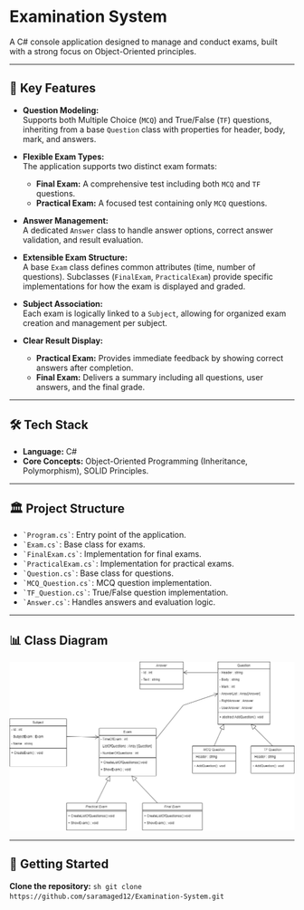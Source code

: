 # Examination System

A C# console application designed to manage and conduct exams, built with a strong focus on Object-Oriented principles.

---

## 🚀 Key Features

- **Question Modeling:**  
  Supports both Multiple Choice (`MCQ`) and True/False (`TF`) questions, inheriting from a base `Question` class with properties for header, body, mark, and answers.

- **Flexible Exam Types:**  
  The application supports two distinct exam formats:
  - **Final Exam:** A comprehensive test including both `MCQ` and `TF` questions.
  - **Practical Exam:** A focused test containing only `MCQ` questions.

- **Answer Management:**  
  A dedicated `Answer` class to handle answer options, correct answer validation, and result evaluation.

- **Extensible Exam Structure:**  
  A base `Exam` class defines common attributes (time, number of questions). Subclasses (`FinalExam`, `PracticalExam`) provide specific implementations for how the exam is displayed and graded.

- **Subject Association:**  
  Each exam is logically linked to a `Subject`, allowing for organized exam creation and management per subject.

- **Clear Result Display:**  
  - **Practical Exam:** Provides immediate feedback by showing correct answers after completion.
  - **Final Exam:** Delivers a summary including all questions, user answers, and the final grade.

---

## 🛠️ Tech Stack

- **Language:** C#
- **Core Concepts:** Object-Oriented Programming (Inheritance, Polymorphism), SOLID Principles.

---

## 🏛️ Project Structure

- `` `Program.cs` ``: Entry point of the application.
- `` `Exam.cs` ``: Base class for exams.
- `` `FinalExam.cs` ``: Implementation for final exams.
- `` `PracticalExam.cs` ``: Implementation for practical exams.
- `` `Question.cs` ``: Base class for questions.
- `` `MCQ_Question.cs` ``: MCQ question implementation.
- `` `TF_Question.cs` ``: True/False question implementation.
- `` `Answer.cs` ``: Handles answers and evaluation logic.

---

## 📊 Class Diagram

![Class Diagram](https://github.com/saramaged12/Examination-System/blob/master/ExaminationSystem%20Class%20Diagram.drawio.png?raw=true)

---

## 🏁 Getting Started


  **Clone the repository:**
    ```sh
    git clone  https://github.com/saramaged12/Examination-System.git
    ```



